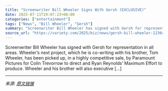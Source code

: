 ```yaml
---
title: "Screenwriter Bill Wheeler Signs With Gersh (EXCLUSIVE)"
date: 2025-07-11T19:07:23+08:00
categories: ["entertainment"]
tags: ["News", "Bill Wheeler", "Gersh"]
summary: "Screenwriter Bill Wheeler has signed with Gersh for representation in all areas. Wheeler’s next project, which he is co-writing with his brother, Tom Wheeler, has been picked up, in a highly competiti"
source_url: "https://variety.com/2025/biz/news/gersh-bill-wheeler-1236453604/"
---
```


Screenwriter Bill Wheeler has signed with Gersh for representation in all areas. Wheeler’s next project, which he is co-writing with his brother, Tom Wheeler, has been picked up, in a highly competitive sale, by Paramount Pictures for Colin Trevorrow to direct and Ryan Reynolds’ Maximum Effort to produce. Wheeler and his brother will also executive [&#8230;]

---

*来源: [原文链接](https://variety.com/2025/biz/news/gersh-bill-wheeler-1236453604/)*
